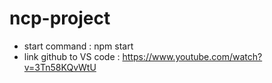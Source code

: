 # ncp-project
- start command : npm start
- link github to VS code : https://www.youtube.com/watch?v=3Tn58KQvWtU
